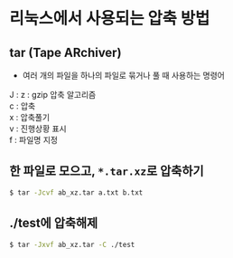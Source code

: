 # 리눅스에서 사용되는 압축 방법

## tar (Tape ARchiver)

- 여러 개의 파일을 하나의 파일로 묶거나 풀 때 사용하는 명령어  

J : 
z : gzip 압축 알고리즘  
c : 압축  
x : 압축풀기  
v : 진행상황 표시  
f : 파일명 지정  

## 한 파일로 모으고, `*.tar.xz`로 압축하기

``` Bash
$ tar -Jcvf ab_xz.tar a.txt b.txt
```

## ./test에 압축해제

``` Bash
$ tar -Jxvf ab_xz.tar -C ./test
```